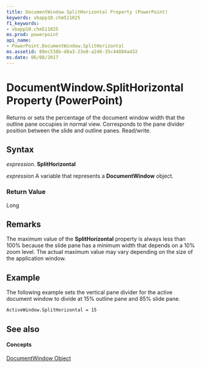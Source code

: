 ```yaml
---
title: DocumentWindow.SplitHorizontal Property (PowerPoint)
keywords: vbapp10.chm511025
f1_keywords:
- vbapp10.chm511025
ms.prod: powerpoint
api_name:
- PowerPoint.DocumentWindow.SplitHorizontal
ms.assetid: 89ec538b-d8a3-23e8-a246-35c44884a432
ms.date: 06/08/2017
---
```



# DocumentWindow.SplitHorizontal Property (PowerPoint)

Returns or sets the percentage of the document window width that the outline pane occupies in normal view. Corresponds to the pane divider position between the slide and outline panes. Read/write.


## Syntax

 _expression_. **SplitHorizontal**

 _expression_ A variable that represents a **DocumentWindow** object.


### Return Value

Long


## Remarks

The maximum value of the **SplitHorizontal** property is always less than 100% because the slide pane has a minimum width that depends on a 10% zoom level. The actual maximum value may vary depending on the size of the application window.


## Example

The following example sets the vertical pane divider for the active document window to divide at 15% outline pane and 85% slide pane.


```vb
ActiveWindow.SplitHorizontal = 15
```


## See also


#### Concepts


[DocumentWindow Object](documentwindow-object-powerpoint.md)


